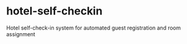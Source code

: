 # hotel-self-checkin
Hotel self-check-in system for automated guest registration and room assignment
